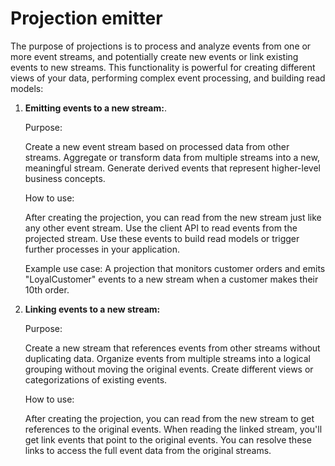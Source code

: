 # Projection emitter

The purpose of projections is to process and analyze events from one or more event streams, and potentially create new events or link existing events to new streams. This functionality is powerful for creating different views of your data, performing complex event processing, and building read models:

1. **Emitting events to a new stream:**.

    Purpose:
    
    Create a new event stream based on processed data from other streams.
    Aggregate or transform data from multiple streams into a new, meaningful stream.
    Generate derived events that represent higher-level business concepts.
    
    How to use:
    
    After creating the projection, you can read from the new stream just like any other event stream.
    Use the client API to read events from the projected stream.
    Use these events to build read models or trigger further processes in your application.
    
    Example use case:
    A projection that monitors customer orders and emits "LoyalCustomer" events to a new stream when a customer makes their 10th order.

2. **Linking events to a new stream:**

    Purpose:
    
    Create a new stream that references events from other streams without duplicating data.
    Organize events from multiple streams into a logical grouping without moving the original events.
    Create different views or categorizations of existing events.
    
    How to use:
    
    After creating the projection, you can read from the new stream to get references to the original events.
    When reading the linked stream, you'll get link events that point to the original events.
    You can resolve these links to access the full event data from the original streams.